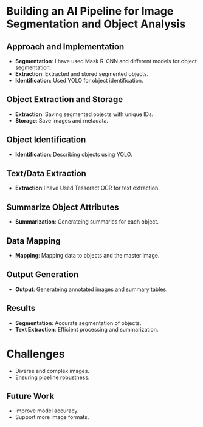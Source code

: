 # Building an AI Pipeline for Image Segmentation and Object Analysis

## Approach and Implementation
- **Segmentation**: I have used Mask R-CNN and different models for object segmentation.
- **Extraction**: Extracted and stored segmented objects.
- **Identification**: Used YOLO for object identification.

## Object Extraction and Storage
- **Extraction**: Saving segmented objects with unique IDs.
- **Storage**: Save images and metadata.

## Object Identification
- **Identification**: Describing objects using YOLO.

## Text/Data Extraction
- **Extraction**:I have Used Tesseract OCR for text extraction.

## Summarize Object Attributes
- **Summarization**: Generateing summaries for each object.

## Data Mapping
- **Mapping**: Mapping data to objects and the master image.

## Output Generation
- **Output**: Generateing annotated images and summary tables.

## Results
- **Segmentation**: Accurate segmentation of objects.
- **Text Extraction**: Efficient processing and summarization.

# Challenges
- Diverse and complex images.
- Ensuring pipeline robustness.

## Future Work
- Improve model accuracy.
- Support more image formats.
